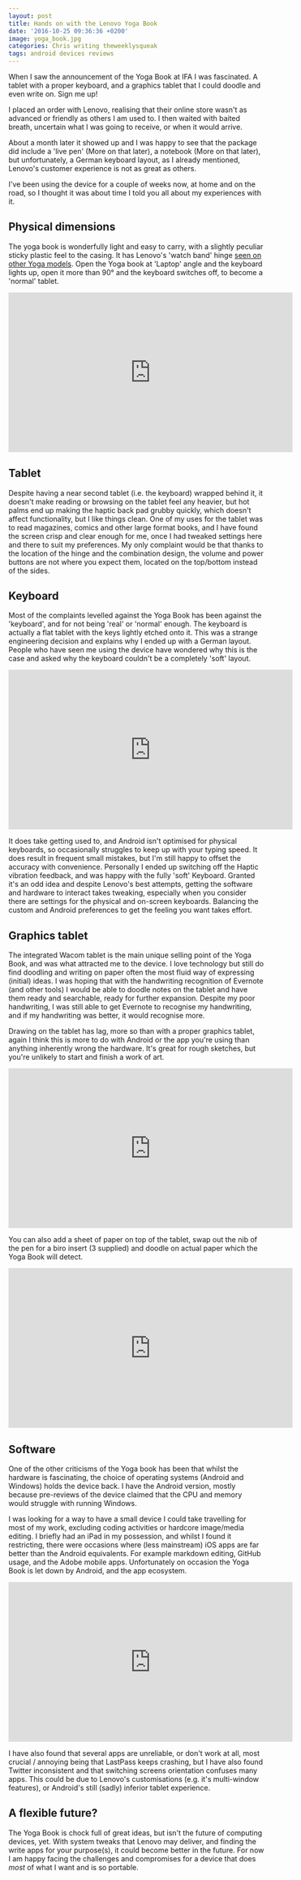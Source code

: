 ```yaml
---
layout: post
title: Hands on with the Lenovo Yoga Book
date: '2016-10-25 09:36:36 +0200'
image: yoga_book.jpg
categories: Chris writing theweeklysqueak
tags: android devices reviews
---
```


When I saw the announcement of the Yoga Book at IFA I was fascinated. A tablet with a proper keyboard, and a graphics tablet that I could doodle and even write on. Sign me up!

I placed an order with Lenovo, realising that their online store wasn't as advanced or friendly as others I am used to. I then waited with baited breath, uncertain what I was going to receive, or when it would arrive.

About a month later it showed up and I was happy to see that the package did include a 'live pen' (More on that later), a notebook (More on that later), but unfortunately, a German keyboard layout, as I already mentioned, Lenovo's customer experience is not as great as others.

I've been using the device for a couple of weeks now, at home and on the road, so I thought it was about time I told you all about my experiences with it.

## Physical dimensions

The yoga book is wonderfully light and easy to carry, with a slightly peculiar sticky plastic feel to the casing. It has Lenovo's 'watch band' hinge [seen on other Yoga models](http://blog.lenovo.com/en/blog/yoga-laptop-tough-hinge-test). Open the Yoga book at 'Laptop' angle and the keyboard lights up, open it more than 90° and the keyboard switches off, to become a 'normal' tablet.

<iframe width="560" height="315" src="https://www.youtube.com/embed/O3QSwB02ppE" frameborder="0" allowfullscreen></iframe>

## Tablet

Despite having a near second tablet (i.e. the keyboard) wrapped behind it, it doesn't make reading or browsing on the tablet feel any heavier, but hot palms end up making the haptic back pad grubby quickly, which doesn't affect functionality, but I like things clean. One of my uses for the tablet was to read magazines, comics and other large format books, and I have found the screen crisp and clear enough for me, once I had tweaked settings here and there to suit my preferences. My only complaint would be that thanks to the location of the hinge and the combination design, the volume and power buttons are not where you expect them, located on the top/bottom instead of the sides.

## Keyboard

Most of the complaints levelled against the Yoga Book has been against the 'keyboard', and for not being 'real' or 'normal' enough. The keyboard is actually a flat tablet with the keys lightly etched onto it. This was a strange engineering decision and explains why I ended up with a German layout. People who have seen me using the device have wondered why this is the case and asked why the keyboard couldn't be a completely 'soft' layout.

<iframe width="560" height="315" src="https://www.youtube.com/embed/tU5aw3mfArY" frameborder="0" allowfullscreen></iframe>

It does take getting used to, and Android isn't optimised for physical keyboards, so occasionally struggles to keep up with your typing speed. It does result in frequent small mistakes, but I'm still happy to offset the accuracy with convenience. Personally I ended up switching off the Haptic vibration feedback, and was happy with the fully 'soft' Keyboard. Granted it's an odd idea and despite Lenovo's best attempts, getting the software and hardware to interact takes tweaking, especially when you consider there are settings for the physical and on-screen keyboards. Balancing the custom and Android preferences to get the feeling you want takes effort.

## Graphics tablet

The integrated Wacom tablet is the main unique selling point of the Yoga Book, and was what attracted me to the device. I love technology but still do find doodling and writing on paper often the most fluid way of expressing (initial) ideas. I was hoping that with the handwriting recognition of Evernote (and other tools) I would be able to doodle notes on the tablet and have them ready and searchable, ready for further expansion. Despite my poor handwriting, I was still able to get Evernote to recognise my handwriting, and if my handwriting was better, it would recognise more.

Drawing on the tablet has lag, more so than with a proper graphics tablet, again I think this is more to do with Android or the app you're using than anything inherently wrong the hardware. It's great for rough sketches, but you're unlikely to start and finish a work of art.

<iframe width="560" height="315" src="https://www.youtube.com/embed/6Q2tgXBnQ80" frameborder="0" allowfullscreen></iframe>

You can also add a sheet of paper on top of the tablet, swap out the nib of the pen for a biro insert (3 supplied) and doodle on actual paper which the Yoga Book will detect.

<iframe width="560" height="315" src="https://www.youtube.com/embed/gjofYtyqcf0" frameborder="0" allowfullscreen></iframe>

## Software

One of the other criticisms of the Yoga book has been that whilst the hardware is fascinating, the choice of operating systems (Android and Windows) holds the device back. I have the Android version, mostly because pre-reviews of the device claimed that the CPU and memory would struggle with running Windows.

I was looking for a way to have a small device I could take travelling for most of my work, excluding coding activities or hardcore image/media editing. I briefly had an iPad in my possession, and whilst I found it restricting, there were occasions where (less mainstream) iOS apps are far better than the Android equivalents. For example markdown editing, GitHub usage, and the Adobe mobile apps. Unfortunately on occasion the Yoga Book is let down by Android, and the app ecosystem.

<iframe width="560" height="315" src="https://www.youtube.com/embed/4Z57RLfIF-M" frameborder="0" allowfullscreen></iframe>

I have also found that several apps are unreliable, or don't work at all, most crucial / annoying being that LastPass keeps crashing, but I have also found Twitter inconsistent and that switching screens orientation confuses many apps. This could be due to Lenovo's customisations (e.g. it's multi-window features), or Android's still (sadly) inferior tablet experience.

## A flexible future?

The Yoga Book is chock full of great ideas, but isn't the future of computing devices, yet. With system tweaks that Lenovo may deliver, and finding the write apps for your purpose(s), it could become better in the future. For now I am happy facing the challenges and compromises for a device that does _most_ of what I want and is so portable.
